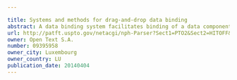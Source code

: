 ```yaml
---

title: Systems and methods for drag-and-drop data binding
abstract: A data binding system facilitates binding of a data component to a feature of a software component. Prior to the binding, a graphical indication of the software component and a graphical indication of the feature of the software component are displayed. In addition, an indication of an element of the data component is displayed in a display area approximately adjacent to the displayed software component. The data binding system receives a user input command to bind the data component to the feature of the software component. The user input command may include dragging the indication of an element of the data component from the data component display area to the feature of the software component and subsequently dropping it on the feature. As a result, the data binding system automatically generates script or code that provides executable instructions to bind the feature of the software component to the data component.
url: http://patft.uspto.gov/netacgi/nph-Parser?Sect1=PTO2&Sect2=HITOFF&p=1&u=%2Fnetahtml%2FPTO%2Fsearch-adv.htm&r=1&f=G&l=50&d=PALL&S1=09395958&OS=09395958&RS=09395958
owner: Open Text S.A.
number: 09395958
owner_city: Luxembourg
owner_country: LU
publication_date: 20140404
---
```

